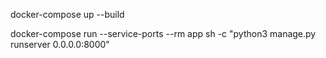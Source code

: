 docker-compose up --build 
    
docker-compose run --service-ports --rm app sh -c "python3 manage.py runserver 0.0.0.0:8000"